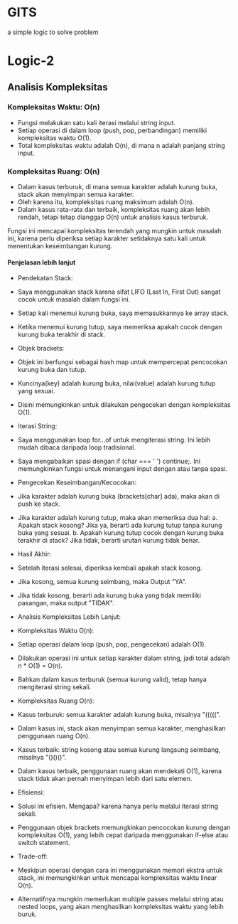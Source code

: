 # GITS
a simple logic to solve problem

# Logic-2

## Analisis Kompleksitas

### Kompleksitas Waktu: O(n)

- Fungsi melakukan satu kali iterasi melalui string input.
- Setiap operasi di dalam loop (push, pop, perbandingan) memiliki kompleksitas waktu O(1).
- Total kompleksitas waktu adalah O(n), di mana n adalah panjang string input.

### Kompleksitas Ruang: O(n)

- Dalam kasus terburuk, di mana semua karakter adalah kurung buka, stack akan menyimpan semua karakter.
- Oleh karena itu, kompleksitas ruang maksimum adalah O(n).
- Dalam kasus rata-rata dan terbaik, kompleksitas ruang akan lebih rendah, tetapi tetap dianggap O(n) untuk analisis kasus terburuk.

Fungsi ini mencapai kompleksitas terendah yang mungkin untuk masalah ini, karena perlu diperiksa setiap karakter setidaknya satu kali untuk menentukan keseimbangan kurung.

#### Penjelasan lebih lanjut

- Pendekatan Stack:

 - Saya menggunakan stack karena sifat LIFO (Last In, First Out) sangat cocok untuk masalah dalam fungsi ini.
 - Setiap kali menemui kurung buka, saya memasukkannya ke array stack.
 - Ketika menemui kurung tutup, saya memeriksa apakah cocok dengan kurung buka terakhir di stack.

- Objek brackets:

 - Objek ini berfungsi sebagai hash map untuk mempercepat pencocokan kurung buka dan tutup.
 - Kuncinya(key) adalah kurung buka, nilai(value) adalah kurung tutup yang sesuai.
 - Disini memungkinkan untuk dilakukan pengecekan dengan kompleksitas O(1).

- Iterasi String:

 - Saya menggunakan loop for...of untuk mengiterasi string. Ini lebih mudah dibaca daripada loop tradisional.
 - Saya mengabaikan spasi dengan if (char === ' ') continue;. Ini memungkinkan fungsi untuk menangani input dengan atau tanpa spasi.


- Pengecekan Keseimbangan/Kecocokan:

 - Jika karakter adalah kurung buka (brackets[char] ada), maka akan di push ke stack.
 - Jika karakter adalah kurung tutup, maka akan memeriksa dua hal:
   a. Apakah stack kosong? Jika ya, berarti ada kurung tutup tanpa kurung buka yang sesuai.
   b. Apakah kurung tutup cocok dengan kurung buka terakhir di stack? Jika tidak, berarti urutan kurung tidak benar.


- Hasil Akhir:

 - Setelah iterasi selesai, diperiksa kembali apakah stack kosong.
 - Jika kosong, semua kurung seimbang, maka Output "YA".
 - Jika tidak kosong, berarti ada kurung buka yang tidak memiliki pasangan, maka output "TIDAK".


- Analisis Kompleksitas Lebih Lanjut:

 - Kompleksitas Waktu O(n):

  - Setiap operasi dalam loop (push, pop, pengecekan) adalah O(1).
  - Dilakukan operasi ini untuk setiap karakter dalam string, jadi total adalah n * O(1) = O(n).
  - Bahkan dalam kasus terburuk (semua kurung valid), tetap hanya mengiterasi string sekali.


 - Kompleksitas Ruang O(n):

  - Kasus terburuk: semua karakter adalah kurung buka, misalnya "(((((".
  - Dalam kasus ini, stack akan menyimpan semua karakter, menghasilkan penggunaan ruang O(n).
  - Kasus terbaik: string kosong atau semua kurung langsung seimbang, misalnya "()()()".
  - Dalam kasus terbaik, penggunaan ruang akan mendekati O(1), karena stack tidak akan pernah menyimpan lebih dari satu elemen.


 - Efisiensi:

  - Solusi ini efisien. Mengapa? karena hanya perlu melalui iterasi string sekali.
  - Penggunaan objek brackets memungkinkan pencocokan kurung dengan kompleksitas O(1), yang lebih cepat daripada menggunakan if-else atau switch statement.


 - Trade-off:

  - Meskipun operasi dengan cara ini menggunakan memori ekstra untuk stack, ini memungkinkan untuk mencapai kompleksitas waktu linear O(n).
  - Alternatifnya mungkin memerlukan multiple passes melalui string atau nested loops, yang akan menghasilkan kompleksitas waktu yang lebih buruk.

